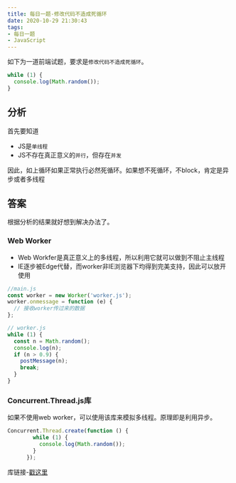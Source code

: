 ```yaml
---
title: 每日一题-修改代码不造成死循环
date: 2020-10-29 21:30:43
tags:
- 每日一题
- JavaScript
---
```

如下为一道前端试题，要求是`修改代码不造成死循环`。

```javascript
while (1) {
  console.log(Math.random());
}
```

## 分析

首先要知道

- JS是`单线程`
- JS不存在真正意义的`并行`，但存在`并发`

因此，如上循环如果正常执行必然死循环。如果想不死循环，不block，肯定是异步或者多线程

## 答案
根据分析的结果就好想到解决办法了。

### Web Worker

- Web Workfer是真正意义上的多线程，所以利用它就可以做到不阻止主线程
- IE逐步被Edge代替，而worker非IE浏览器下均得到完美支持，因此可以放开使用


```javascript
//main.js
const worker = new Worker('worker.js');
worker.onmessage = function (e) {
  // 接收worker传过来的数据
};

// worker.js
while (1) {
  const n = Math.random();
  console.log(n);
  if (n > 0.9) {
    postMessage(n);
    break;
  }
}

```

### Concurrent.Thread.js库

如果不使用web worker，可以使用该库来模拟多线程。原理即是利用异步。


```javascript
Concurrent.Thread.create(function () {
        while (1) {
          console.log(Math.random());
        }
      });
```

库链接-[戳这里](https://github.com/penghuwan/concurrent-thread.js)
